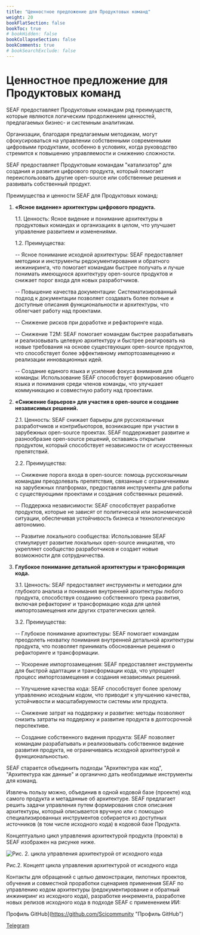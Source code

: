 ```yaml
---
title: "Ценностное предложение для Продуктовых команд"
weight: 20
bookFlatSection: false
bookToc: true
# bookHidden: false
bookCollapseSection: false
bookComments: true
# bookSearchExclude: false
---
```


# Ценностное предложение для Продуктовых команд

SEAF предоставляет Продуктовым командам ряд преимуществ, которые являются логическим продолжением ценностей, предлагаемых бизнес- и системным аналитикам.

Организации, благодаря предлагаемым методикам, могут сфокусироваться на управлении собственными современными цифровыми продуктами, особенно в условиях, когда руководство стремится к повышению управляемости и снижению сложности.

SEAF предоставляет Продуктовым командам "катализатор" для создания и развития цифрового продукта, который помогает переиспользовать другие open-source или собственные решения и развивать собственный продукт.

Преимущества и ценности SEAF для Продуктовых команд:

1.	**«Ясное видение» архитектуры цифрового продукта.**

    1.1.	Ценность: Ясное видение и понимание архитектуры в продуктовых командах и организациях в целом, что улучшает управление развитием и изменениями.
    
    1.2.	Преимущества:

     -- Ясное понимание исходной архитектуры: SEAF предоставляет методики и инструменты редокументирования и обратного инжиниринга, что помогает командам быстрее получать и лучше понимать имеющуюся архитектуру open-source продуктов и снижает порог входа для новых разработчиков.

     -- Повышение качества документации: Систематизированный подход к документации позволяет создавать более полные и доступные описания функциональности и архитектуры, что облегчает работу над проектами.

     -- Снижение рисков при доработке и рефакторинге кода.

     -- Снижение T2M: SEAF помогает командам быстрее разрабатывать и реализовывать целевую архитектуру и быстрее реагировать на новые требования на основе существующих open-source продуктов, что способствует более эффективному импортозамещению и реализации инновационных идей.

     -- Создание единого языка и усиление фокуса внимания для команды: Использование SEAF способствует формированию общего языка и понимания среди членов команды, что улучшает коммуникацию и совместную работу над проектами.

2.	**«Снижение барьеров» для участия в open-source и создание независимых решений.**

    2.1.	Ценность: SEAF снижает барьеры для русскоязычных разработчиков и контрибьюторов, возникающие при участии в зарубежных open-source проектах. SEAF поддерживает развитие и разнообразие open-source решений, оставаясь открытым продуктом, который способствует независимости от искусственных препятствий.

    2.2.	Преимущества:

     -- Снижение порога входа в open-source: помощь русскоязычным командам преодолевать препятствия, связанные с ограничениями на зарубежных платформах, предоставляя инструменты для работы с существующими проектами и создания собственных решений.

     -- Поддержка независимости: SEAF способствует разработке продуктов, которые не зависят от политической или экономической ситуации, обеспечивая устойчивость бизнеса и технологическую автономию.

     -- Развитие локального сообщества: Использование SEAF стимулирует развитие локальных open-source инициатив, что укрепляет сообщество разработчиков и создает новые возможности для сотрудничества.

3. **Глубокое понимание детальной архитектуры и трансформация кода.**

    3.1.	Ценность: SEAF предоставляет инструменты и методики для глубокого анализа и понимания внутренней архитектуры любого продукта, способствуя созданию собственного трека развития, включая рефакторинг и трансформацию кода для целей импортозамещения или других стратегических целей.

    3.2.	Преимущества:

     -- Глубокое понимание архитектуры: SEAF помогает командам преодолеть нехватку понимания внутренней детальной архитектуры продукта, что позволяет принимать обоснованные решения о рефакторинге и трансформации.

     -- Ускорение импортозамещения: SEAF предоставляет инструменты для быстрой адаптации и трансформации кода, что упрощает процесс импортозамещения и создания независимых решений.

     -- Улучшение качества кода: SEAF способствует более зрелому управлению исходным кодом, что приводит к улучшению качества, устойчивости и масштабируемости системы или продукта.

     -- Снижение затрат на поддержку и развитие: методы позволяют снизить затраты на поддержку и развитие продукта в долгосрочной перспективе.

     -- Создание собственного видения продукта: SEAF позволяет командам разрабатывать и реализовывать собственное видение развития продукта, не ограничиваясь исходной архитектурой и функциональностью.

SEAF старается объединить подходы "Архитектура как код", "Архитектура как данные" и органично дать необходимые инструменты  для команд.

Извлечь пользу можно, объединив в одной кодовой базе (проекте) код самого продукта и метаданные об архитектуре. SEAF предлагает решить задачи управления путем формирования слоя описания архитектуры, который описывается вручную или с помощью специализированных инструментов собирается из доступных источников (в том числе исходного кода) в кодовой базе Продукта.

Концептуально цикл управления архитектурой продукта (проекта) в SEAF изображен на рисунке ниже.

![Рис. 2. цикла управления архитектурой от исходного кода](/Values4ProdTeam.png)

Рис.2. Концепт цикла управления архитектурой от исходного кода

Контакты для обращений с целью демонстрации, пилотных проектов, обучения и совместной проработки сценариев применения SEAF по управлению кодом архитектуры (редокументирование и обратный инжиниринг из исходного кода), разработке инкремента, разработке новых релизов исходного кода в подходе SEAF с применением ИИ: 

Профиль GitHub](https://github.com/Scicommunity "Профиль GitHub")

[Telegram](https://t.me/sci_community "Telegram")


